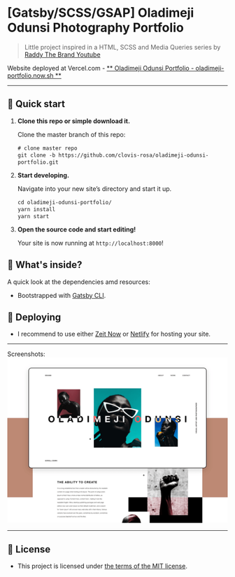 # [Gatsby/SCSS/GSAP] Oladimeji Odunsi Photography Portfolio

> Little project inspired in a HTML, SCSS and Media Queries series by [ Raddy The Brand Youtube](https://youtu.be/Q2BSNTfhGsw)

Website deployed at Vercel.com - [** Oladimeji Odunsi Portfolio - oladimeji-portfolio.now.sh **](oladimeji-portfolio.now.sh)

---

## 🚀 Quick start

1.  **Clone this repo or simple download it.**

    Clone the master branch of this repo:

    ```shell
    # clone master repo
    git clone -b https://github.com/clovis-rosa/oladimeji-odunsi-portfolio.git
    ```

2.  **Start developing.**

    Navigate into your new site’s directory and start it up.

    ```shell
    cd oladimeji-odunsi-portfolio/
    yarn install
    yarn start
    ```

3.  **Open the source code and start editing!**

    Your site is now running at `http://localhost:8000`!

## 🧐 What's inside?

A quick look at the dependencies amd resources:

- Bootstrapped with [Gatsby CLI](https://www.gatsbyjs.org/docs/).
<!-- - [include-media](https://github.com/eduardoboucas/include-media) Maintainable media queries in SASS -->

## 💫 Deploying

- I recommend to use either [Zeit Now](https://now.sh) or [Netlify](https://netlify.com) for hosting your site.

---

Screenshots:
![example image](Oladimeji-Odunsi-Portfolio.png "Oladimeji Odunsi Photography Portfolio")

---

## 📖 License

- This project is licensed under [the terms of the MIT license](LICENSE).
